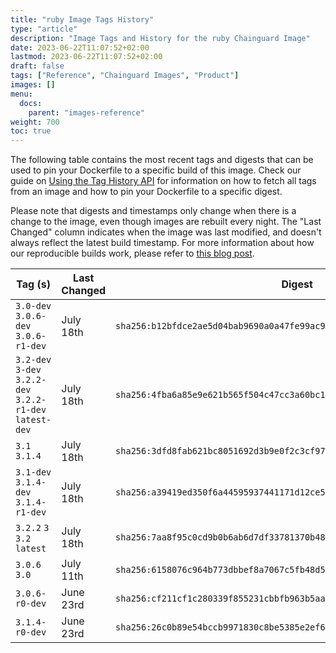 ```yaml
---
title: "ruby Image Tags History"
type: "article"
description: "Image Tags and History for the ruby Chainguard Image"
date: 2023-06-22T11:07:52+02:00
lastmod: 2023-06-22T11:07:52+02:00
draft: false
tags: ["Reference", "Chainguard Images", "Product"]
images: []
menu:
  docs:
    parent: "images-reference"
weight: 700
toc: true
---
```


The following table contains the most recent tags and digests that can be used to pin your Dockerfile to a specific build of this image. Check our guide on [Using the Tag History API](/chainguard/chainguard-images/using-the-tag-history-api/) for information on how to fetch all tags from an image and how to pin your Dockerfile to a specific digest.

Please note that digests and timestamps only change when there is a change to the image, even though images are rebuilt every night. The "Last Changed" column indicates when the image was last modified, and doesn't always reflect the latest build timestamp. For more information about how our reproducible builds work, please refer to [this blog post](https://www.chainguard.dev/unchained/reproducing-chainguards-reproducible-image-builds).

| Tag (s)                                                    | Last Changed | Digest                                                                    |
|------------------------------------------------------------|--------------|---------------------------------------------------------------------------|
|  `3.0-dev` `3.0.6-dev` `3.0.6-r1-dev`                      | July 18th    | `sha256:b12bfdce2ae5d04bab9690a0a47fe99ac9f187552f2475363cec441aaa19e5d7` |
|  `3.2-dev` `3-dev` `3.2.2-dev` `3.2.2-r1-dev` `latest-dev` | July 18th    | `sha256:4fba6a85e9e621b565f504c47cc3a60bc1bccbf8ee35ad361bf478d820c8f188` |
|  `3.1` `3.1.4`                                             | July 18th    | `sha256:3dfd8fab621bc8051692d3b9e0f2c3cf978df9ccb0fc1b09fabd81ecd5c7fab5` |
|  `3.1-dev` `3.1.4-dev` `3.1.4-r1-dev`                      | July 18th    | `sha256:a39419ed350f6a44595937441171d12ce501d46eff352ed609705fc743031c15` |
|  `3.2.2` `3` `3.2` `latest`                                | July 18th    | `sha256:7aa8f95c0cd9b0b6ab6d7df33781370b486fc398b9e22f97243ee9a7e93c8109` |
|  `3.0.6` `3.0`                                             | July 11th    | `sha256:6158076c964b773dbbef8a7067c5fb48d58e4e5cce6cfbc51234ca9b8adc9e80` |
|  `3.0.6-r0-dev`                                            | June 23rd    | `sha256:cf211cf1c280339f855231cbbfb963b5aaf6406c3df8e65099b95c92b29d1ea2` |
|  `3.1.4-r0-dev`                                            | June 23rd    | `sha256:26c0b89e54bccb9971830c8be5385e2ef6a1c0df69132275f267b6186f7660d7` |
